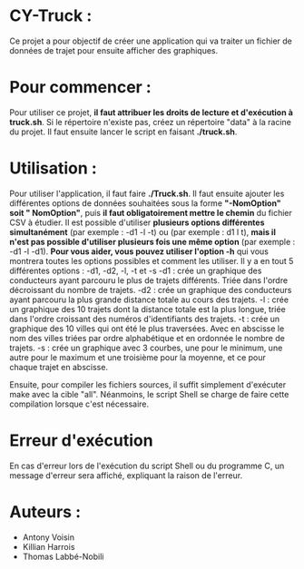 # CY-Truck :
Ce projet a pour objectif de créer une application qui va traiter un fichier de données de trajet pour ensuite afficher des graphiques.

# Pour commencer :
Pour utiliser ce projet, **il faut attribuer les droits de lecture et d'exécution à truck.sh**. Si le répertoire n'existe pas, créez un répertoire "data" à la racine du projet. Il faut ensuite lancer le script en faisant **./truck.sh**.

# Utilisation :
Pour utiliser l'application, il faut faire **./Truck.sh**. Il faut ensuite ajouter les différentes options de données souhaitées sous la forme **"-NomOption" soit " NomOption"**, puis **il faut obligatoirement mettre le chemin** du fichier CSV à étudier.
Il est possible d'utiliser **plusieurs options différentes simultanément** (par exemple : -d1 -l -t) ou (par exemple :  d1 l t), **mais il n'est pas possible d'utiliser plusieurs fois une même option** (par exemple : -d1 -l -d1).
**Pour vous aider, vous pouvez utiliser l'option -h** qui vous montrera toutes les options possibles et comment les utiliser.
Il y a en tout 5 différentes options : -d1, -d2, -l, -t et -s
-d1 : crée un graphique des conducteurs ayant parcouru le plus de trajets différents. Triée dans l'ordre décroissant du nombre de trajets.
-d2 : crée un graphique des conducteurs ayant parcouru la plus grande distance totale au cours des trajets.
-l : crée un graphique des 10 trajets dont la distance totale est la plus longue, triée dans l'ordre croissant des numéros d'identifiants des trajets.
-t : crée un graphique des 10 villes qui ont été le plus traversées. Avec en abscisse le nom des villes triées par ordre alphabétique et en ordonnée le nombre de trajets.
-s : crée un graphique avec 3 courbes, une pour le minimum, une autre pour le maximum et une troisième pour la moyenne, et ce pour chaque trajet en abscisse.

Ensuite, pour compiler les fichiers sources, il suffit simplement d'exécuter make avec la cible "all". Néanmoins, le script Shell se charge de faire cette compilation lorsque c'est nécessaire.

# Erreur d'exécution
En cas d'erreur lors de l'exécution du script Shell ou du programme C, un message d'erreur sera affiché, expliquant la raison de l'erreur.

# Auteurs :
- Antony Voisin
- Killian Harrois
- Thomas Labbé-Nobili
